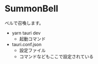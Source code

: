 # SummonBell
ベルで召喚します。

- yarn tauri dev
    - 起動コマンド
- tauri.conf.json
    - 設定ファイル
    - コマンドなどもここで設定されている
